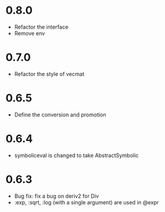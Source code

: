 # 0.8.0

- Refactor the interface
- Remove env

# 0.7.0

- Refactor the style of vecmat

# 0.6.5

- Define the conversion and promotion

# 0.6.4

- symboliceval is changed to take AbstractSymbolic

# 0.6.3

- Bug fix: fix a bug on deriv2 for Div
- :exp, :sqrt, :log (with a single argument) are used in @expr


